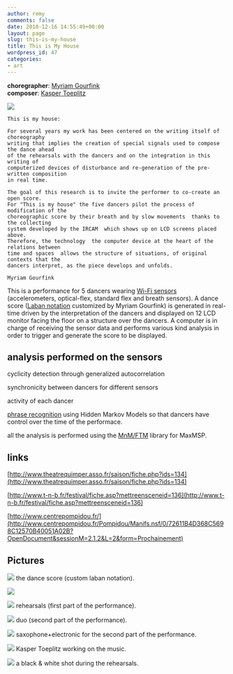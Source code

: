 ```yaml
---
author: remy
comments: false
date: 2010-12-16 14:55:49+00:00
layout: page
slug: this-is-my-house
title: This is My House
wordpress_id: 47
categories:
- art
---
```


**choregrapher**: [Myriam Gourfink](http://www.myriam-gourfink.com/)<br/>
**composer**: [Kasper Toeplitz](http://www.sleazeart.com/)

![](http://recherche.ircam.fr/equipes/temps-reel/movement/muller/images/AA001-1-small.jpg)


    This is my house: 

    For several years my work has been centered on the writing itself of choreography  
    writing that implies the creation of special signals used to compose the dance ahead 
    of the rehearsals with the dancers and on the integration in this writing of 
    computerized devices of disturbance and re-generation of the pre-written composition 
    in real time. 

    The goal of this research is to invite the performer to co-create an open score. 
    For "This is my house" the five dancers pilot the process of modification of the 
    choreographic score by their breath and by slow movements  thanks to the collecting 
    system developed by the IRCAM  which shows up on LCD screens placed above. 
    Therefore, the technology  the computer device at the heart of the relations between 
    time and spaces  allows the structure of situations, of original contexts that the 
    dancers interpret, as the piece develops and unfolds. 

    Myriam Gourfink


This is a performance for 5 dancers wearing [Wi-Fi sensors](http://recherche.ircam.fr/equipes/temps-reel/movement/flety/static.php?page=static050309-144808) (accelerometers, optical-flex, standard flex and breath sensors). A dance score ([Laban notation](http://notation.free.fr/) customized by Myriam Gourfink) is generated in real-time driven by the interpretation of the dancers and displayed on 12 LCD monitor facing the floor on a structure over the dancers. A computer is in charge of receiving the sensor data and performs various kind analysis in order to trigger and generate the score to be displayed.


## analysis performed on the sensors


cyclicity detection through generalized autocorrelation

synchronicity between dancers for different sensors

activity of each dancer

[phrase recognition](http://recherche.ircam.fr/equipes/temps-reel/movement/muller/static.php?page=static041126-184936) using Hidden Markov Models so that dancers have control over the time of the performace.

all the analysis is performed using the [MnM/FTM](http://recherche.ircam.fr/equipes/temps-reel/ftm/mnm.html) library for MaxMSP.


## links


[http://www.theatrequimper.asso.fr/saison/fiche.php?ids=134](http://www.theatrequimper.asso.fr/saison/fiche.php?ids=134)

[http://www.t-n-b.fr/festival/fiche.asp?mettreensceneid=136](http://www.t-n-b.fr/festival/fiche.asp?mettreensceneid=136)

[http://www.centrepompidou.fr/](http://www.centrepompidou.fr/Pompidou/Manifs.nsf/0/72611B4D368C5698C12570B40051A02B?OpenDocument&sessionM=2.1.2&L=2&form=Prochainement)


## Pictures


![](http://recherche.ircam.fr/equipes/temps-reel/movement/muller/images/AA008.JPG)
the dance score (custom laban notation).

![](http://recherche.ircam.fr/equipes/temps-reel/movement/muller/images/AA013-1.jpg)

![](http://recherche.ircam.fr/equipes/temps-reel/movement/muller/images/AA015-1.jpg)
rehearsals (first part of the performance).

![](http://recherche.ircam.fr/equipes/temps-reel/movement/muller/images/TIMH_Centre_Pompidou_fevrier_2006_101.jpg)
duo (second part of the performance).

![](http://recherche.ircam.fr/equipes/temps-reel/movement/muller/images/TIMH_Centre_Pompidou_fevrier_2006_096.jpg)
saxophone+electronic for the second part of the performance.

![](http://recherche.ircam.fr/equipes/temps-reel/movement/muller/images/TIMH_Centre_Pompidou_fevrier_2006_055.jpg)
Kasper Toeplitz working on the music.

![](http://recherche.ircam.fr/equipes/temps-reel/movement/muller/images/TMH-BW-BB.JPG)
a black & white shot during the rehearsals.
